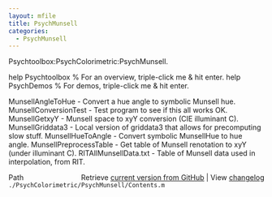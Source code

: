 ```yaml
---
layout: mfile
title: PsychMunsell
categories:
  - PsychMunsell
---
```


Psychtoolbox:PsychColorimetric:PsychMunsell.

help Psychtoolbox % For an overview, triple\-click me & hit enter.
help PsychDemos   % For demos, triple\-click me & hit enter.

  MunsellAngleToHue   \- Convert a hue angle to symbolic Munsell hue.
  MunsellConversionTest \- Test program to see if this all works OK.
  MunsellGetxyY       \- Munsell space to xyY conversion \(CIE illuminant C\).
  MunsellGriddata3    \- Local version of griddata3 that allows for precomputing slow stuff.
  MunsellHueToAngle   \- Convert symbolic MunsellHue to hue angle.
  MunsellPreprocessTable \- Get table of Munsell renotation to xyY \(under illuminant C\).
  RITAllMunsellData.txt \- Table of Munsell data used in interpolation, from RIT.


<div class="code_header" style="text-align:right;">
  <span style="float:left;">Path&nbsp;&nbsp;</span> <span class="counter">Retrieve <a href=
  "https://raw.github.com/Psychtoolbox-3/Psychtoolbox-3/beta/./PsychColorimetric/PsychMunsell/Contents.m">current version from GitHub</a> | View <a href=
  "https://github.com/Psychtoolbox-3/Psychtoolbox-3/commits/beta/./PsychColorimetric/PsychMunsell/Contents.m">changelog</a></span>
</div>
<div class="code">
  <code>./PsychColorimetric/PsychMunsell/Contents.m</code>
</div>
